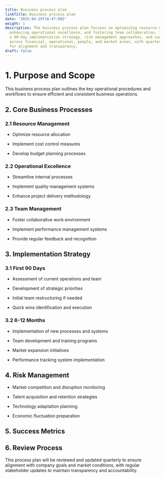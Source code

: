 ```yaml
---
title: Business process plan
linkTitle: Business process plan
date: '2025-04-29T16:47:00Z'
weight: 1
description: The business process plan focuses on optimizing resource management,
  enhancing operational excellence, and fostering team collaboration. It outlines
  a 90-day implementation strategy, risk management approaches, and success metrics
  across financial, operational, people, and market areas, with quarterly reviews
  for alignment and transparency.
draft: false
---
```



# 1. Purpose and Scope

This business process plan outlines the key operational procedures and workflows to ensure efficient and consistent business operations.

## 2. Core Business Processes

### 2.1 Resource Management

- Optimize resource allocation

- Implement cost control measures

- Develop budget planning processes

### 2.2 Operational Excellence

- Streamline internal processes

- Implement quality management systems

- Enhance project delivery methodology

### 2.3 Team Management

- Foster collaborative work environment

- Implement performance management systems

- Provide regular feedback and recognition

## 3. Implementation Strategy

### 3.1 First 90 Days

- Assessment of current operations and team

- Development of strategic priorities

- Initial team restructuring if needed

- Quick wins identification and execution

### 3.2 6-12 Months

- Implementation of new processes and systems

- Team development and training programs

- Market expansion initiatives

- Performance tracking system implementation

## 4. Risk Management

- Market competition and disruption monitoring

- Talent acquisition and retention strategies

- Technology adaptation planning

- Economic fluctuation preparation

## 5. Success Metrics

<!-- Unsupported block type: table -->

## 6. Review Process

This process plan will be reviewed and updated quarterly to ensure alignment with company goals and market conditions, with regular stakeholder updates to maintain transparency and accountability.